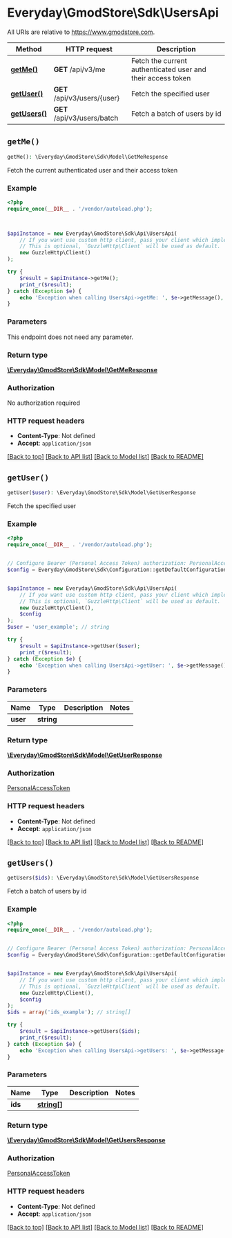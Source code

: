# Everyday\GmodStore\Sdk\UsersApi

All URIs are relative to https://www.gmodstore.com.

Method | HTTP request | Description
------------- | ------------- | -------------
[**getMe()**](UsersApi.md#getMe) | **GET** /api/v3/me | Fetch the current authenticated user and their access token
[**getUser()**](UsersApi.md#getUser) | **GET** /api/v3/users/{user} | Fetch the specified user
[**getUsers()**](UsersApi.md#getUsers) | **GET** /api/v3/users/batch | Fetch a batch of users by id


## `getMe()`

```php
getMe(): \Everyday\GmodStore\Sdk\Model\GetMeResponse
```

Fetch the current authenticated user and their access token

### Example

```php
<?php
require_once(__DIR__ . '/vendor/autoload.php');



$apiInstance = new Everyday\GmodStore\Sdk\Api\UsersApi(
    // If you want use custom http client, pass your client which implements `GuzzleHttp\ClientInterface`.
    // This is optional, `GuzzleHttp\Client` will be used as default.
    new GuzzleHttp\Client()
);

try {
    $result = $apiInstance->getMe();
    print_r($result);
} catch (Exception $e) {
    echo 'Exception when calling UsersApi->getMe: ', $e->getMessage(), PHP_EOL;
}
```

### Parameters

This endpoint does not need any parameter.

### Return type

[**\Everyday\GmodStore\Sdk\Model\GetMeResponse**](../Model/GetMeResponse.md)

### Authorization

No authorization required

### HTTP request headers

- **Content-Type**: Not defined
- **Accept**: `application/json`

[[Back to top]](#) [[Back to API list]](../../README.md#endpoints)
[[Back to Model list]](../../README.md#models)
[[Back to README]](../../README.md)

## `getUser()`

```php
getUser($user): \Everyday\GmodStore\Sdk\Model\GetUserResponse
```

Fetch the specified user

### Example

```php
<?php
require_once(__DIR__ . '/vendor/autoload.php');


// Configure Bearer (Personal Access Token) authorization: PersonalAccessToken
$config = Everyday\GmodStore\Sdk\Configuration::getDefaultConfiguration()->setAccessToken('YOUR_ACCESS_TOKEN');


$apiInstance = new Everyday\GmodStore\Sdk\Api\UsersApi(
    // If you want use custom http client, pass your client which implements `GuzzleHttp\ClientInterface`.
    // This is optional, `GuzzleHttp\Client` will be used as default.
    new GuzzleHttp\Client(),
    $config
);
$user = 'user_example'; // string

try {
    $result = $apiInstance->getUser($user);
    print_r($result);
} catch (Exception $e) {
    echo 'Exception when calling UsersApi->getUser: ', $e->getMessage(), PHP_EOL;
}
```

### Parameters

Name | Type | Description  | Notes
------------- | ------------- | ------------- | -------------
 **user** | **string**|  |

### Return type

[**\Everyday\GmodStore\Sdk\Model\GetUserResponse**](../Model/GetUserResponse.md)

### Authorization

[PersonalAccessToken](../../README.md#PersonalAccessToken)

### HTTP request headers

- **Content-Type**: Not defined
- **Accept**: `application/json`

[[Back to top]](#) [[Back to API list]](../../README.md#endpoints)
[[Back to Model list]](../../README.md#models)
[[Back to README]](../../README.md)

## `getUsers()`

```php
getUsers($ids): \Everyday\GmodStore\Sdk\Model\GetUsersResponse
```

Fetch a batch of users by id

### Example

```php
<?php
require_once(__DIR__ . '/vendor/autoload.php');


// Configure Bearer (Personal Access Token) authorization: PersonalAccessToken
$config = Everyday\GmodStore\Sdk\Configuration::getDefaultConfiguration()->setAccessToken('YOUR_ACCESS_TOKEN');


$apiInstance = new Everyday\GmodStore\Sdk\Api\UsersApi(
    // If you want use custom http client, pass your client which implements `GuzzleHttp\ClientInterface`.
    // This is optional, `GuzzleHttp\Client` will be used as default.
    new GuzzleHttp\Client(),
    $config
);
$ids = array('ids_example'); // string[]

try {
    $result = $apiInstance->getUsers($ids);
    print_r($result);
} catch (Exception $e) {
    echo 'Exception when calling UsersApi->getUsers: ', $e->getMessage(), PHP_EOL;
}
```

### Parameters

Name | Type | Description  | Notes
------------- | ------------- | ------------- | -------------
 **ids** | [**string[]**](../Model/string.md)|  |

### Return type

[**\Everyday\GmodStore\Sdk\Model\GetUsersResponse**](../Model/GetUsersResponse.md)

### Authorization

[PersonalAccessToken](../../README.md#PersonalAccessToken)

### HTTP request headers

- **Content-Type**: Not defined
- **Accept**: `application/json`

[[Back to top]](#) [[Back to API list]](../../README.md#endpoints)
[[Back to Model list]](../../README.md#models)
[[Back to README]](../../README.md)

